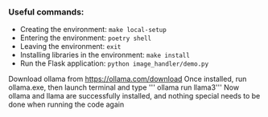 ### Useful commands:
- Creating the environment: `make local-setup`
- Entering the environment: `poetry shell`
- Leaving the environment: `exit`
- Installing libraries in the environment: `make install`
- Run the Flask application: `python image_handler/demo.py`


Download ollama from https://ollama.com/download
Once installed, run ollama.exe, then launch terminal and type ''' ollama run llama3'''
Now ollama and llama are successfully installed, and nothing special needs to be done when running the code again